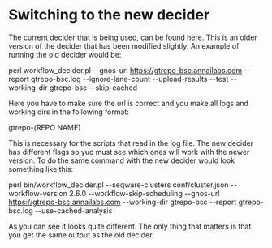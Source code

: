 # Switching to the new decider
The current decider that is being used, can be found [here](https://github.com/SeqWare/public-workflows/tree/brian_experiment_with_old_decider/decider-bwa-pancancer). This is an older version of the decider that has been modified slightly. An example of running the  old decider would be:

  perl workflow_decider.pl --gnos-url https://gtrepo-bsc.annailabs.com --report gtrepo-bsc.log --ignore-lane-count --upload-results --test --working-dir gtrepo-bsc --skip-cached
  
Here you have to make sure the url is correct and you make all logs and working dirs in the following format:
  
  gtrepo-(REPO NAME)

This is necessary for the scripts that read in the log file. The new decider has different flags so yuo must see which ones will work with the newer version. To do the same command with the new decider would look something like this:

  perl bin/workflow_decider.pl --seqware-clusters conf/cluster.json --workflow-version 2.6.0 --workflow-skip-scheduling --gnos-url https://gtrepo-bsc.annailabs.com --working-dir gtrepo-bsc --report gtrepo-bsc.log --use-cached-analysis
  
As you can see it looks quite different. The only thing that matters is that you get the same output as the old decider. 
